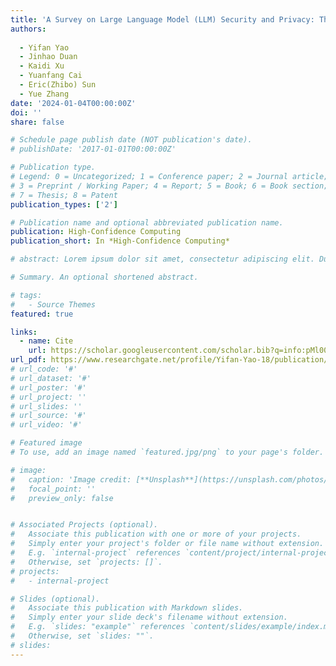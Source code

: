 ```yaml
---
title: 'A Survey on Large Language Model (LLM) Security and Privacy: The Good, the Bad, and the Ugly'
authors:
  
  - Yifan Yao
  - Jinhao Duan
  - Kaidi Xu
  - Yuanfang Cai
  - Eric(Zhibo) Sun
  - Yue Zhang
date: '2024-01-04T00:00:00Z'
doi: ''
share: false

# Schedule page publish date (NOT publication's date).
# publishDate: '2017-01-01T00:00:00Z'

# Publication type.
# Legend: 0 = Uncategorized; 1 = Conference paper; 2 = Journal article;
# 3 = Preprint / Working Paper; 4 = Report; 5 = Book; 6 = Book section;
# 7 = Thesis; 8 = Patent
publication_types: ['2']

# Publication name and optional abbreviated publication name.
publication: High-Confidence Computing
publication_short: In *High-Confidence Computing*

# abstract: Lorem ipsum dolor sit amet, consectetur adipiscing elit. Duis posuere tellus ac convallis placerat. Proin tincidunt magna sed ex sollicitudin condimentum. Sed ac faucibus dolor, scelerisque sollicitudin nisi. Cras purus urna, suscipit quis sapien eu, pulvinar tempor diam. Quisque risus orci, mollis id ante sit amet, gravida egestas nisl. Sed ac tempus magna. Proin in dui enim. Donec condimentum, sem id dapibus fringilla, tellus enim condimentum arcu, nec volutpat est felis vel metus. Vestibulum sit amet erat at nulla eleifend gravida.

# Summary. An optional shortened abstract.

# tags:
#   - Source Themes
featured: true

links:
  - name: Cite
    url: https://scholar.googleusercontent.com/scholar.bib?q=info:pMl00nQyXkUJ:scholar.google.com/&output=citation&scisdr=ClEgH6vIEJWk6H5quKo:AFWwaeYAAAAAZdZsoKrwywmmvJLSX4T2KO6mN-4&scisig=AFWwaeYAAAAAZdZsoAv_eXSou32m8-6DnMCFFHQ&scisf=4&ct=citation&cd=-1&hl=en&scfhb=1
url_pdf: https://www.researchgate.net/profile/Yifan-Yao-18/publication/376188446_A_Survey_on_Large_Language_Model_LLM_Security_and_Privacy_The_Good_the_Bad_and_the_Ugly/links/65b92f6634bbff5ba7da46a7/A-Survey-on-Large-Language-Model-LLM-Security-and-Privacy-The-Good-the-Bad-and-the-Ugly.pdf
# url_code: '#'
# url_dataset: '#'
# url_poster: '#'
# url_project: ''
# url_slides: ''
# url_source: '#'
# url_video: '#'

# Featured image
# To use, add an image named `featured.jpg/png` to your page's folder.

# image:
#   caption: 'Image credit: [**Unsplash**](https://unsplash.com/photos/pLCdAaMFLTE)'
#   focal_point: ''
#   preview_only: false


# Associated Projects (optional).
#   Associate this publication with one or more of your projects.
#   Simply enter your project's folder or file name without extension.
#   E.g. `internal-project` references `content/project/internal-project/index.md`.
#   Otherwise, set `projects: []`.
# projects:
#   - internal-project

# Slides (optional).
#   Associate this publication with Markdown slides.
#   Simply enter your slide deck's filename without extension.
#   E.g. `slides: "example"` references `content/slides/example/index.md`.
#   Otherwise, set `slides: ""`.
# slides:
---
```


<!-- {{% callout note %}}
Click the _Cite_ button above to demo the feature to enable visitors to import publication metadata into their reference management software.
{{% /callout %}}

Supplementary notes can be added here, including [code and math](https://wowchemy.com/docs/content/writing-markdown-latex/). -->
